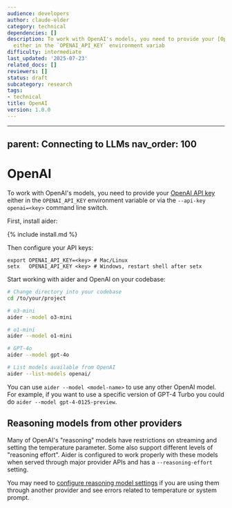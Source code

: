 ```yaml
---
audience: developers
author: claude-elder
category: technical
dependencies: []
description: To work with OpenAI's models, you need to provide your [OpenAI API key](https://help.openai.com/en/articles/4936850-where-do-i-find-my-secret-api-key)
  either in the `OPENAI_API_KEY` environment variab
difficulty: intermediate
last_updated: '2025-07-23'
related_docs: []
reviewers: []
status: draft
subcategory: research
tags:
- technical
title: OpenAI
version: 1.0.0
---
```


---
parent: Connecting to LLMs
nav_order: 100
---

# OpenAI

To work with OpenAI's models, you need to provide your
[OpenAI API key](https://help.openai.com/en/articles/4936850-where-do-i-find-my-secret-api-key)
either in the `OPENAI_API_KEY` environment variable or
via the `--api-key openai=<key>` command line switch.

First, install aider:

{% include install.md %}

Then configure your API keys:

```
export OPENAI_API_KEY=<key> # Mac/Linux
setx   OPENAI_API_KEY <key> # Windows, restart shell after setx
```

Start working with aider and OpenAI on your codebase:

```bash
# Change directory into your codebase
cd /to/your/project

# o3-mini
aider --model o3-mini

# o1-mini
aider --model o1-mini

# GPT-4o
aider --model gpt-4o

# List models available from OpenAI
aider --list-models openai/
```

You can use `aider --model <model-name>` to use any other OpenAI model.
For example, if you want to use a specific version of GPT-4 Turbo
you could do `aider --model gpt-4-0125-preview`.

## Reasoning models from other providers

Many of OpenAI's 
"reasoning" models have restrictions on streaming and setting the temperature parameter.
Some also support different levels of "reasoning effort".
Aider is configured to work properly with these models
when served through major provider APIs and
has a `--reasoning-effort` setting.

You may need to [configure reasoning model settings](/docs/config/reasoning.html)
if you are using them through another provider
and see errors related to temperature or system prompt.

